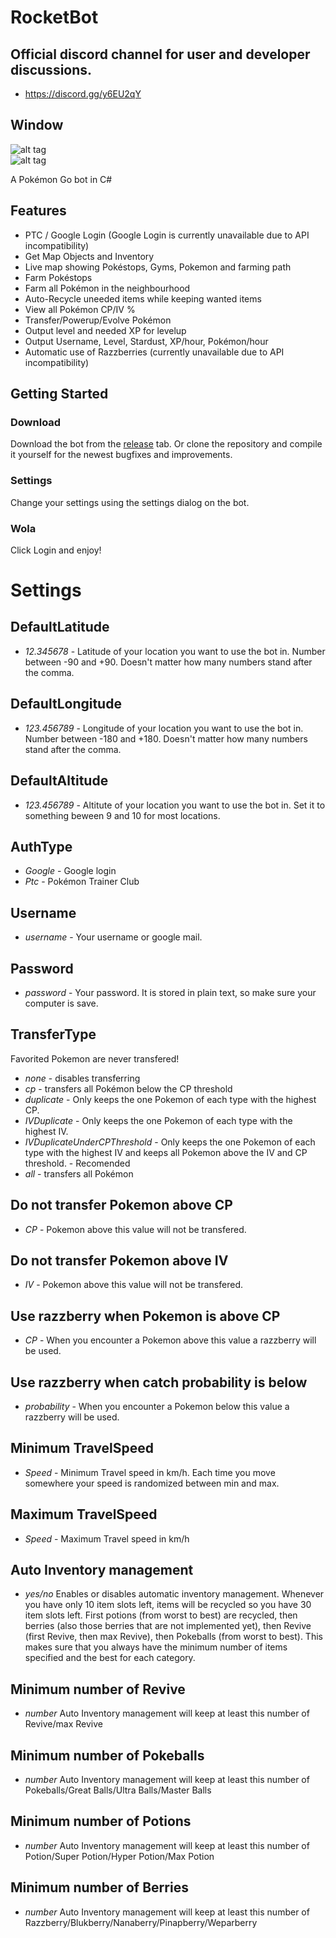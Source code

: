 # RocketBot

## Official discord channel for user and developer discussions.
* https://discord.gg/y6EU2qY

## Window
![alt tag](https://raw.githubusercontent.com/TheUnknownGentlemen/RocketBot/master/Main.jpg)  
![alt tag](https://raw.githubusercontent.com/TheUnknownGentlemen/RocketBot/master/Settings.jpg)


A Pokémon Go bot in C#

## Features
* PTC / Google Login (Google Login is currently unavailable due to API incompatibility)
* Get Map Objects and Inventory
* Live map showing Pokéstops, Gyms, Pokemon and farming path
* Farm Pokéstops
* Farm all Pokémon in the neighbourhood
* Auto-Recycle uneeded items while keeping wanted items
* View all Pokémon CP/IV %
* Transfer/Powerup/Evolve Pokémon
* Output level and needed XP for levelup
* Output Username, Level, Stardust, XP/hour, Pokémon/hour
* Automatic use of Razzberries (currently unavailable due to API incompatibility)

## Getting Started
### Download
Download the bot from the [release](https://github.com/theunknowngentleman/rocketbot/releases) tab.
Or clone the repository and compile it yourself for the newest bugfixes and improvements.
### Settings
Change your settings using the settings dialog on the bot.
### Wola
Click Login and enjoy!

# Settings

## DefaultLatitude
* *12.345678* - Latitude of your location you want to use the bot in. Number between -90 and +90. Doesn't matter how many numbers stand after the comma.

## DefaultLongitude
* *123.456789* - Longitude of your location you want to use the bot in. Number between -180 and +180. Doesn't matter how many numbers stand after the comma.

## DefaultAltitude
* *123.456789* - Altitute of your location you want to use the bot in. Set it to something beween 9 and 10 for most locations.

## AuthType
* *Google* - Google login
* *Ptc* - Pokémon Trainer Club

## Username
* *username* - Your username or google mail.

## Password
* *password* - Your password. It is stored in plain text, so make sure your computer is save.

## TransferType
Favorited Pokemon are never transfered!
* *none* - disables transferring
* *cp* - transfers all Pokémon below the CP threshold
* *duplicate* - Only keeps the one Pokemon of each type with the highest CP.
* *IVDuplicate* - Only keeps the one Pokemon of each type with the highest IV.
* *IVDuplicateUnderCPThreshold* - Only keeps the one Pokemon of each type with the highest IV and keeps all Pokemon above the IV and CP threshold. - Recomended
* *all* - transfers all Pokémon

## Do not transfer Pokemon above CP
* *CP* - Pokemon above this value will not be transfered.

## Do not transfer Pokemon above IV
* *IV* - Pokemon above this value will not be transfered.

## Use razzberry when Pokemon is above CP
* *CP* - When you encounter a Pokemon above this value a razzberry will be used.

## Use razzberry when catch probability is below
* *probability* - When you encounter a Pokemon below this value a razzberry will be used.

## Minimum TravelSpeed
* *Speed* - Minimum Travel speed in km/h. Each time you move somewhere your speed is randomized between min and max.

## Maximum TravelSpeed
* *Speed* - Maximum Travel speed in km/h

## Auto Inventory management
* *yes/no* Enables or disables automatic inventory management. Whenever you have only 10 item slots left, items will be recycled so you have 30 item slots left.
           First potions (from worst to best) are recycled, then berries (also those berries that are not implemented yet), then Revive (first Revive, then max Revive), then Pokeballs (from worst to best).
		   This makes sure that you always have the minimum number of items specified and the best for each category.

## Minimum number of Revive
* *number* Auto Inventory management will keep at least this number of Revive/max Revive

## Minimum number of Pokeballs
* *number* Auto Inventory management will keep at least this number of Pokeballs/Great Balls/Ultra Balls/Master Balls

## Minimum number of Potions
* *number* Auto Inventory management will keep at least this number of Potion/Super Potion/Hyper Potion/Max Potion

## Minimum number of Berries
* *number* Auto Inventory management will keep at least this number of Razzberry/Blukberry/Nanaberry/Pinapberry/Weparberry
